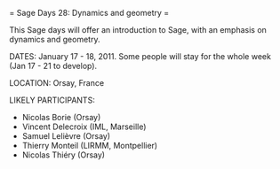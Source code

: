 = Sage Days 28: Dynamics and geometry =

This Sage days will offer an introduction to Sage, with an emphasis on dynamics and geometry.

DATES: January 17 - 18, 2011.   Some people will stay for the whole week (Jan 17 - 21 to develop).

LOCATION: Orsay, France

LIKELY PARTICIPANTS:

  * Nicolas Borie (Orsay)
  * Vincent Delecroix (IML, Marseille)
  * Samuel Lelièvre (Orsay)
  * Thierry Monteil (LIRMM, Montpellier)
  * Nicolas Thiéry (Orsay)
